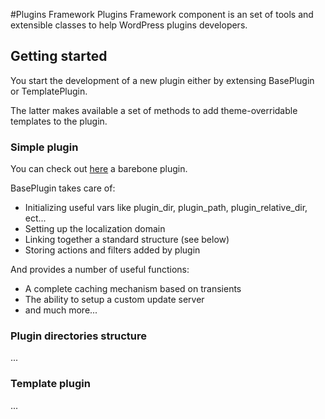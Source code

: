 #Plugins Framework
Plugins Framework component is an set of tools and extensible classes to help WordPress plugins developers.

## Getting started

You start the development of a new plugin either by extensing BasePlugin or TemplatePlugin. 

The latter makes available a set of methods to add theme-overridable templates to the plugin.

### Simple plugin

You can check out [here](https://github.com/wagaweb/wbf-sample-plugin) a barebone plugin.

BasePlugin takes care of:

- Initializing useful vars like plugin_dir, plugin_path, plugin_relative_dir, ect...
- Setting up the localization domain
- Linking together a standard structure (see below)
- Storing actions and filters added by plugin

And provides a number of useful functions:

- A complete caching mechanism based on transients
- The ability to setup a custom update server
- and much more...

### Plugin directories structure

...

### Template plugin

...